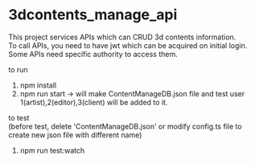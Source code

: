 # 3dcontents_manage_api

This project services APIs which can CRUD 3d contents information.<br/>
To call APIs, you need to have jwt which can be acquired on initial login.<br/>
Some APIs need specific authority to access them.<br/>

to run
1. npm install
2. npm run start
-> will make ContentManageDB.json file and test user 1(artist),2(editor),3(client) will be added to it.


to test<br/>(before test, delete 'ContentManageDB.json' or modify config.ts file to create new json file with different name)
1. npm run test:watch

